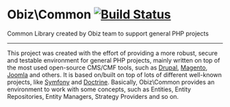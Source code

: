 # Obiz\Common [![Build Status](https://travis-ci.org/Obiz/Common.png?branch=master)](https://travis-ci.org/Obiz/Common?branch=master)

Common Library created by Obiz team to support general PHP projects

---

This project was created with the effort of providing a more robust, secure and
testable environment for general PHP projects, mainly written on top of the most
used open-source CMS/CMF tools, such as [Drupal](http://drupal.org/),
[Magento](http://magentocommerce.com), [Joomla](http://joomla.org) and others.
It is based on/built on top of lots of different well-known projects, like
[Symfony](http://www.doctrine-project.org/) and
[Doctrine](http://www.doctrine-project.org/). Basically, Obiz\Common provides
an environment to work with some concepts, such as Entities, Entity
Repositories, Entity Managers, Strategy Providers and so on.